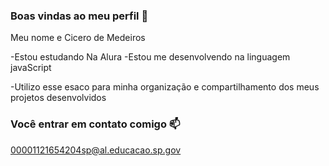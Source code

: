 ### Boas vindas ao meu perfil 💙

Meu nome e Cicero de Medeiros

-Estou estudando Na Alura
-Estou me desenvolvendo na linguagem javaScript

-Utilizo esse esaco para minha organização e compartilhamento dos meus projetos desenvolvidos

### Você entrar em contato comigo 📫

00001121654204sp@al.educacao.sp.gov

